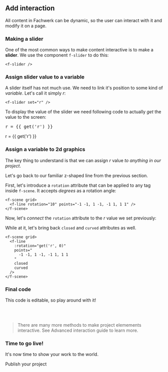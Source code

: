 ## Add interaction

All content in Fachwerk can be dynamic, so the user can interact with it and modify it on a page.

### Making a slider

One of the most common ways to make content interactive is to make a **slider**. We use the component `f-slider` to do this:

```
<f-slider />
```

<f-slider />

### Assign slider value to a variable

A slider itself has not much use. We need to link it's position to some kind of <var class="gray">variable</var>. Let's call it simply <var>r</var>:

```
<f-slider set="r" />
```

<f-slider set="r" />

To display the value of the slider we need following code to actually *get* the value to the screen:

<pre v-pre>r = {{ get('r') }}</pre>

r = {{ get('r') }}

### Assign a variable to 2d graphics

The key thing to understand is that we can assign <var>r</var> value *to anything in our project*. 

Let's go back to our familiar z-shaped line from the previous section.

First, let's introduce a `rotation` attribute that can be applied to any tag inside `f-scene`. It accepts <var class="gray">degrees</var> as a rotation angle:

```
<f-scene grid>
  <f-line rotation="10" points="-1 -1, 1 -1, -1 1, 1 1" />
</f-scene>
```

<f-scene grid>
  <f-line
    rotation="10"
    points="
      -1 -1, 1 -1, -1 1, 1 1
    "
  />
</f-scene>

Now, let's *connect* the `rotation` attribute to the <var>r</var> value we set previously:

While at it, let's bring back `closed` and `curved` attributes as well.

```
<f-scene grid>
  <f-line
    :rotation="get('r', 0)"
    points="
      -1 -1, 1 -1, -1 1, 1 1
    "
    closed
    curved
  />
</f-scene>
```

<f-scene grid>
  <f-line
    :rotation="get('r', 0)"
    points="
      -1 -1, 1 -1, -1 1, 1 1
    "
    closed
    curved
  />
</f-scene>

### Final code

This code is <f-edit-icon /> editable, so play around with it!

<br>

<f-content-example src="./examples/rotatinghourglass.md" />

<br>

> There are many more methods to make project elemements interactive. See <f-link to="/advanced-interaction">Advanced interaction</f-link> guide to learn more.

### Time to go live!

It's now time to show your work to the world.

<f-link class="primary" to="/publish-a-project">Publish your project</f-link>